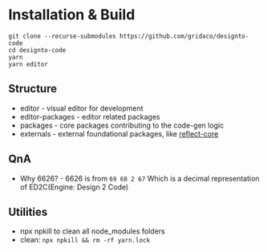 # Installation & Build

```
git clone --recurse-submodules https://github.com/gridaco/designto-code
cd designto-code
yarn
yarn editor
```

## Structure

- editor - visual editor for development
- editor-packages - editor related packages
- packages - core packages contributing to the code-gen logic
- externals - external foundational packages, like [reflect-core](https://github.com/reflect-ui/reflect-core-ts)

## QnA

- Why 6626? - 6626 is from `69 68 2 67` Which is a decimal representation of ED2C(Engine: Design 2 Code)

## Utilities

- npx npkill to clean all node_modules folders
- clean: `npx npkill && rm -rf yarn.lock`